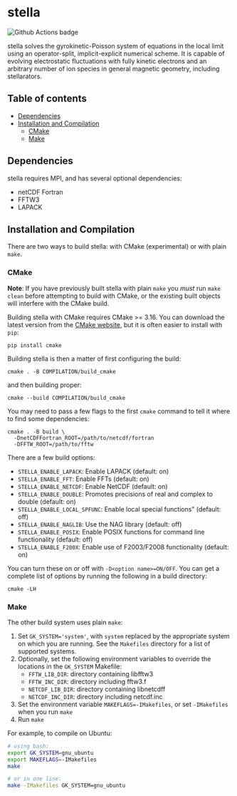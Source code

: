 # stella

![Github Actions badge](https://github.com/stellaGK/stella/actions/workflows/tests.yml/badge.svg)

stella solves the gyrokinetic-Poisson system of equations in the local limit
using an operator-split, implicit-explicit numerical scheme. It is capable of
evolving electrostatic fluctuations with fully kinetic electrons and an
arbitrary number of ion species in general magnetic geometry, including
stellarators.

## Table of contents
  * [Dependencies](#dependencies)
  * [Installation and Compilation](#installation-and-compilation)
    + [CMake](#cmake)
    + [Make](#make)

## Dependencies

stella requires MPI, and has several optional dependencies:

- netCDF Fortran
- FFTW3
- LAPACK

## Installation and Compilation

There are two ways to build stella: with CMake (experimental) or with
plain `make`.

### CMake

**Note**: If you have previously built stella with plain `make` you
_must_ run `make clean` before attempting to build with CMake, or the
existing built objects will interfere with the CMake build.

Building stella with CMake requires CMake >= 3.16. You can download
the latest version from the [CMake
website](https://cmake.org/download/), but it is often easier to
install with `pip`:

```
pip install cmake
```

Building stella is then a matter of first configuring the build:

```
cmake . -B COMPILATION/build_cmake
```

and then building proper:

```
cmake --build COMPILATION/build_cmake
```

You may need to pass a few flags to the first `cmake` command to tell
it where to find some dependencies:

```
cmake . -B build \
  -DnetCDFFortran_ROOT=/path/to/netcdf/fortran
  -DFFTW_ROOT=/path/to/fftw
```

There are a few build options:

- `STELLA_ENABLE_LAPACK`: Enable LAPACK (default: on)
- `STELLA_ENABLE_FFT`: Enable FFTs (default: on)
- `STELLA_ENABLE_NETCDF`: Enable NetCDF (default: on)
- `STELLA_ENABLE_DOUBLE`: Promotes precisions of real and complex to double
  (default: on)
- `STELLA_ENABLE_LOCAL_SPFUNC`: Enable local special functions" (default: off)
- `STELLA_ENABLE_NAGLIB`: Use the NAG library (default: off)
- `STELLA_ENABLE_POSIX`: Enable POSIX functions for command line functionality
  (default: off)
- `STELLA_ENABLE_F200X`: Enable use of F2003/F2008 functionality (default: on)

You can turn these on or off with `-D<option name>=ON/OFF`. You can
get a complete list of options by running the following in a build
directory:

```
cmake -LH
```

### Make

The other build system uses plain `make`:

1. Set `GK_SYSTEM='system'`, with `system` replaced by the appropriate system on
   which you are running. See the `Makefiles` directory for a list of supported
   systems.
2. Optionally, set the following environment variables to override the locations
   in the `GK_SYSTEM` Makefile:
   - `FFTW_LIB_DIR`: directory containing libfftw3
   - `FFTW_INC_DIR`: directory including fftw3.f
   - `NETCDF_LIB_DIR`: directory containing libnetcdff
   - `NETCDF_INC_DIR`: directory including netcdf.inc
4. Set the environment variable `MAKEFLAGS=-IMakefiles`, or set `-IMakefiles`
   when you run `make`
5. Run `make`

For example, to compile on Ubuntu:

```bash
# using bash:
export GK_SYSTEM=gnu_ubuntu
export MAKEFLAGS=-IMakefiles
make

# or in one line:
make -IMakefiles GK_SYSTEM=gnu_ubuntu
```
